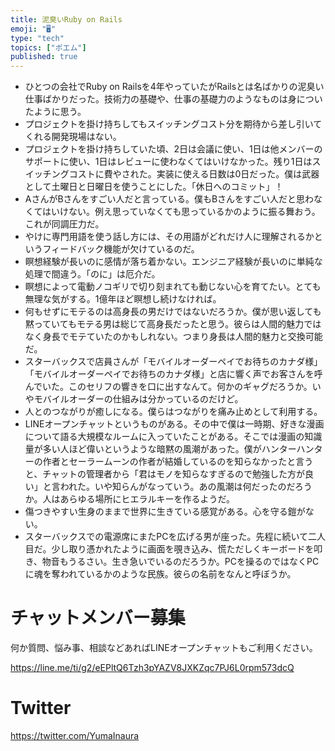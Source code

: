 ```yaml
---
title: 泥臭いRuby on Rails
emoji: "🖥"
type: "tech"
topics: ["ポエム"]
published: true
---
```


- ひとつの会社でRuby on Railsを4年やっていたがRailsとは名ばかりの泥臭い仕事ばかりだった。技術力の基礎や、仕事の基礎力のようなものは身についたように思う。
- プロジェクトを掛け持ちしてもスイッチングコスト分を期待から差し引いてくれる開発現場はない。
- プロジェクトを掛け持ちしていた頃、2日は会議に使い、1日は他メンバーのサポートに使い、1日はレビューに使わなくてはいけなかった。残り1日はスイッチングコストに費やされた。実装に使える日数は0日だった。僕は武器として土曜日と日曜日を使うことにした。「休日へのコミット」！
- AさんがBさんをすごい人だと言っている。僕もBさんをすごい人だと思わなくてはいけない。例え思っていなくても思っているかのように振る舞おう。これが同調圧力だ。
- やけに専門用語を使う話し方には、その用語がどれだけ人に理解されるかというフィードバック機能が欠けているのだ。
- 瞑想経験が長いのに感情が落ち着かない。エンジニア経験が長いのに単純な処理で間違う。「のに」は厄介だ。
- 瞑想によって電動ノコギリで切り刻まれても動じない心を育てたい。とても無理な気がする。1億年ほど瞑想し続けなければ。
- 何もせずにモテるのは高身長の男だけではないだろうか。僕が思い返しても黙っていてもモテる男は総じて高身長だったと思う。彼らは人間的魅力ではなく身長でモテていたのかもしれない。つまり身長は人間的魅力と交換可能だ。
- スターバックスで店員さんが「モバイルオーダーペイでお待ちのカナダ様」「モバイルオーダーペイでお待ちのカナダ様」と店に響く声でお客さんを呼んでいた。このセリフの響きを口に出すなんて。何かのギャグだろうか。いやモバイルオーダーの仕組みは分かっているのだけど。
- 人とのつながりが癒しになる。僕らはつながりを痛み止めとして利用する。
- LINEオープンチャットというものがある。その中で僕は一時期、好きな漫画について語る大規模なルームに入っていたことがある。そこでは漫画の知識量が多い人ほど偉いというような暗黙の風潮があった。僕がハンターハンターの作者とセーラームーンの作者が結婚しているのを知らなかったと言うと、チャットの管理者から「君はモノを知らなすぎるので勉強した方が良い」と言われた。いや知らんがなっていう。あの風潮は何だったのだろうか。人はあらゆる場所にヒエラルキーを作るようだ。
- 傷つきやすい生身のままで世界に生きている感覚がある。心を守る鎧がない。
- スターバックスでの電源席にまたPCを広げる男が座った。先程に続いて二人目だ。少し取り憑かれたように画面を覗き込み、慌ただしくキーボードを叩き、物音もうるさい。生き急いでいるのだろうか。PCを操るのではなくPCに魂を奪われているかのような民族。彼らの名前をなんと呼ぼうか。

# チャットメンバー募集


何か質問、悩み事、相談などあればLINEオープンチャットもご利用ください。

https://line.me/ti/g2/eEPltQ6Tzh3pYAZV8JXKZqc7PJ6L0rpm573dcQ


# Twitter

https://twitter.com/YumaInaura


